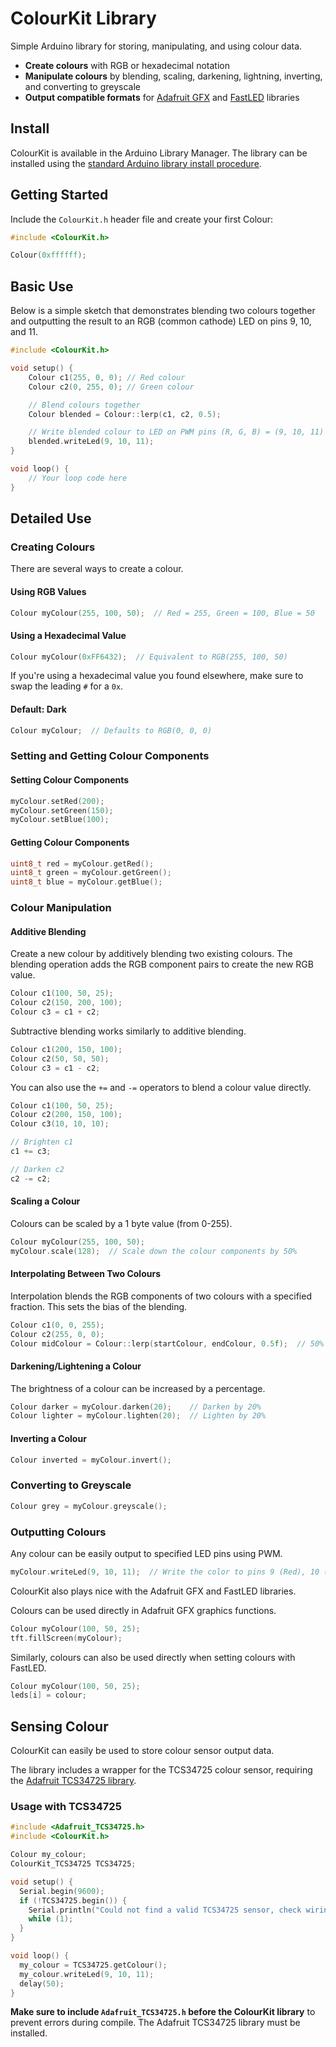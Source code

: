 # ColourKit Library

Simple Arduino library for storing, manipulating, and using colour data.

- **Create colours** with RGB or hexadecimal notation
- **Manipulate colours** by blending, scaling, darkening, lightning, inverting, and converting to greyscale
- **Output compatible formats** for [Adafruit GFX](https://github.com/adafruit/Adafruit-GFX-Library) and [FastLED](https://github.com/FastLED/FastLED) libraries

## Install
ColourKit is available in the Arduino Library Manager. The library can be installed using the [standard Arduino library install procedure](http://arduino.cc/en/Guide/Libraries).

## Getting Started

Include the `ColourKit.h` header file and create your first Colour:

```cpp
#include <ColourKit.h>

Colour(0xffffff);
```

## Basic Use
Below is a simple sketch that demonstrates blending two colours together and outputting the result to an RGB (common cathode) LED on pins 9, 10, and 11.
```cpp
#include <ColourKit.h>

void setup() {
    Colour c1(255, 0, 0); // Red colour
    Colour c2(0, 255, 0); // Green colour

    // Blend colours together
    Colour blended = Colour::lerp(c1, c2, 0.5);

    // Write blended colour to LED on PWM pins (R, G, B) = (9, 10, 11)
    blended.writeLed(9, 10, 11);
}

void loop() {
    // Your loop code here
}
```

## Detailed Use

### Creating Colours

There are several ways to create a colour.

#### Using RGB Values

```cpp
Colour myColour(255, 100, 50);  // Red = 255, Green = 100, Blue = 50
```

#### Using a Hexadecimal Value
```cpp
Colour myColour(0xFF6432);  // Equivalent to RGB(255, 100, 50)
```

If you're using a hexadecimal value you found elsewhere, make sure to swap the leading `#` for a `0x`.

#### Default: Dark
```cpp
Colour myColour;  // Defaults to RGB(0, 0, 0)
```

### Setting and Getting Colour Components

#### Setting Colour Components
```cpp
myColour.setRed(200);
myColour.setGreen(150);
myColour.setBlue(100);
```

#### Getting Colour Components
```cpp
uint8_t red = myColour.getRed();
uint8_t green = myColour.getGreen();
uint8_t blue = myColour.getBlue();
```

### Colour Manipulation

#### Additive Blending

Create a new colour by additively blending two existing colours. The blending operation adds the RGB component pairs to create the new RGB value.
```cpp
Colour c1(100, 50, 25);
Colour c2(150, 200, 100);
Colour c3 = c1 + c2;
```

Subtractive blending works similarly to additive blending.
```cpp
Colour c1(200, 150, 100);
Colour c2(50, 50, 50);
Colour c3 = c1 - c2;
```

You can also use the `+=` and `-=` operators to blend a colour value directly.

```cpp
Colour c1(100, 50, 25);
Colour c2(200, 150, 100);
Colour c3(10, 10, 10);

// Brighten c1
c1 += c3;

// Darken c2
c2 -= c2;
```

#### Scaling a Colour

Colours can be scaled by a 1 byte value (from 0-255).

```cpp
Colour myColour(255, 100, 50);
myColour.scale(128);  // Scale down the colour components by 50%
```

#### Interpolating Between Two Colours

Interpolation blends the RGB components of two colours with a specified fraction. This sets the bias of the blending.

```cpp
Colour c1(0, 0, 255);
Colour c2(255, 0, 0);
Colour midColour = Colour::lerp(startColour, endColour, 0.5f);  // 50% blend
```

#### Darkening/Lightening a Colour

The brightness of a colour can be increased by a percentage.

```cpp
Colour darker = myColour.darken(20);    // Darken by 20%
Colour lighter = myColour.lighten(20);  // Lighten by 20%
```

#### Inverting a Colour

```cpp
Colour inverted = myColour.invert();
```

### Converting to Greyscale

```cpp
Colour grey = myColour.greyscale();
```

### Outputting Colours

Any colour can be easily output to specified LED pins using PWM.

```cpp
myColour.writeLed(9, 10, 11);  // Write the color to pins 9 (Red), 10 (Green), 11 (Blue)
```

ColourKit also plays nice with the Adafruit GFX and FastLED libraries.

Colours can be used directly in Adafruit GFX graphics functions.
```cpp
Colour myColour(100, 50, 25);
tft.fillScreen(myColour);
```

Similarly, colours can also be used directly when setting colours with FastLED.

```cpp
Colour myColour(100, 50, 25);
leds[i] = colour;
```

## Sensing Colour

ColourKit can easily be used to store colour sensor output data.

The library includes a wrapper for the TCS34725 colour sensor, requiring the [Adafruit TCS34725 library](https://github.com/adafruit/Adafruit_TCS34725).

### Usage with TCS34725

```cpp
#include <Adafruit_TCS34725.h>
#include <ColourKit.h>

Colour my_colour;
ColourKit_TCS34725 TCS34725;

void setup() {
  Serial.begin(9600);
  if (!TCS34725.begin()) {
    Serial.println("Could not find a valid TCS34725 sensor, check wiring!");
    while (1);
  }
}

void loop() {
  my_colour = TCS34725.getColour();
  my_colour.writeLed(9, 10, 11);
  delay(50);
}
```

**Make sure to include `Adafruit_TCS34725.h` before the ColourKit library** to prevent errors during compile. The Adafruit TCS34725 library must be installed.